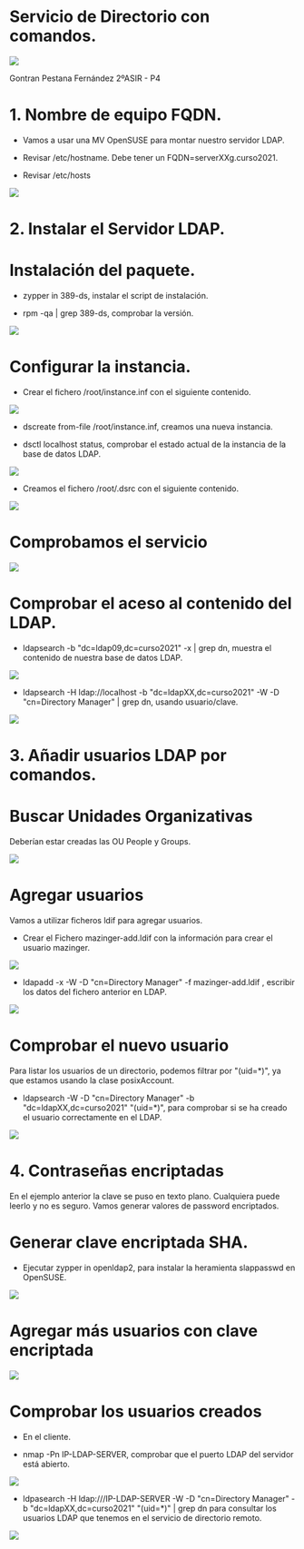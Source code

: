 # Servicio de Directorio con comandos.

![](./png/logo.png)

Gontran Pestana   Fernández     2ºASIR - P4



# 1. Nombre de equipo FQDN.

- Vamos a usar una MV OpenSUSE para montar nuestro servidor LDAP.

- Revisar /etc/hostname. Debe tener un FQDN=serverXXg.curso2021.

- Revisar /etc/hosts

![](./png/1.1.png)


# 2. Instalar el Servidor LDAP.

  # Instalación del paquete.

- zypper in 389-ds, instalar el script de instalación.

- rpm -qa | grep 389-ds, comprobar la versión.

![](./png/2.1.png)


# Configurar la instancia.

- Crear el fichero /root/instance.inf con el siguiente contenido.

![](./png/2.2.1.png)


- dscreate from-file /root/instance.inf, creamos una nueva instancia.


- dsctl localhost status, comprobar el estado actual de la instancia de la base de datos LDAP.

![](./png/2.2.2.png)


- Creamos el fichero /root/.dsrc con el siguiente contenido.

![](./png/2.3.1.png)



# Comprobamos el servicio

![](./png/2.3comprobacion.png)



# Comprobar el aceso al contenido del LDAP.

- ldapsearch -b "dc=ldap09,dc=curso2021" -x | grep dn, muestra el contenido de nuestra base de datos LDAP.

![](./png/2.4.1.png)


- ldapsearch -H ldap://localhost -b "dc=ldapXX,dc=curso2021" -W -D "cn=Directory Manager" | grep dn, usando usuario/clave.

![](./png/2.4.2.png)


# 3. Añadir usuarios LDAP por comandos.

# Buscar Unidades Organizativas

Deberían estar creadas las OU People y Groups.

![](./png/3.1.png)


# Agregar usuarios

Vamos a utilizar ficheros ldif para agregar usuarios.

- Crear el Fichero mazinger-add.ldif con la información para crear el usuario mazinger.

![](./png/3.2contenido.png)



- ldapadd -x -W -D "cn=Directory Manager" -f mazinger-add.ldif , escribir los datos del fichero anterior en LDAP.

![](./png/3.2comprobar.png)



# Comprobar el nuevo usuario

Para listar los usuarios de un directorio, podemos filtrar por "(uid=*)", ya que estamos usando la clase posixAccount.


- ldapsearch -W -D "cn=Directory Manager" -b "dc=ldapXX,dc=curso2021" "(uid=*)", para comprobar si se ha creado el usuario correctamente en el LDAP.

![](./png/3.3comprobacion.png)


# 4. Contraseñas encriptadas

En el ejemplo anterior la clave se puso en texto plano. Cualquiera puede leerlo y no es seguro. Vamos generar valores de password encriptados.


# Generar clave encriptada SHA.

- Ejecutar zypper in openldap2, para instalar la heramienta slappasswd en OpenSUSE.

![](./png/4.1.png)


# Agregar más usuarios con clave encriptada

![](./png/add4.2.png)

# Comprobar los usuarios creados

- En el cliente.


- nmap -Pn IP-LDAP-SERVER, comprobar que el puerto LDAP del servidor está abierto.

![](./png/4.3.1.png)


- ldpasearch -H ldap:///IP-LDAP-SERVER -W -D "cn=Directory Manager" -b "dc=ldapXX,dc=curso2021" "(uid=*)" | grep dn para consultar los usuarios LDAP que tenemos en el servicio de directorio remoto.

![](./png/4.3.2.png)
